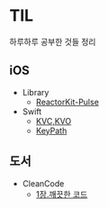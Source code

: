 # TIL
하루하루 공부한 것들 정리

## iOS
* Library
  * [ReactorKit-Pulse](./iOS/Library/ReactorKit-Pulse.md)
* Swift
    * [KVC,KVO](./iOS/Swift/KVC,KVO.md)
    * [KeyPath](iOS/Swift/KeyPath.md)

## 도서
* CleanCode
    * [1장.깨끗한 코드](./도서/CleanCode/1장.깨끗한%20코드.md)